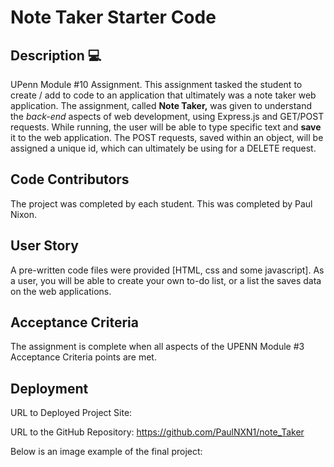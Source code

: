 # Note Taker Starter Code

## Description  💻
UPenn Module #10 Assignment.
This assignment tasked the student to create / add to code to an application that ultimately was a note taker web application.  The assignment, called **Note Taker,** was given to understand the *back-end* aspects of web development, using Express.js and GET/POST requests.  While running, the user will be able to type specific text and **save** it to the web application.  The POST requests, saved within an object, will be assigned a unique id, which can ultimately be using for a DELETE request.  

## Code Contributors
The project was completed by each student. This was completed by Paul Nixon. 


## User Story
A pre-written code files were provided [HTML, css and some javascript]. 
As a user, you will be able to create your own to-do list, or a list the saves data on the web applications.  


## Acceptance Criteria

The assignment is complete when all aspects of the UPENN Module #3 Acceptance Criteria points are met.


## Deployment

URL to Deployed Project Site:

URL to the GitHub Repository:  https://github.com/PaulNXN1/note_Taker 

Below is an image example of the final project:



